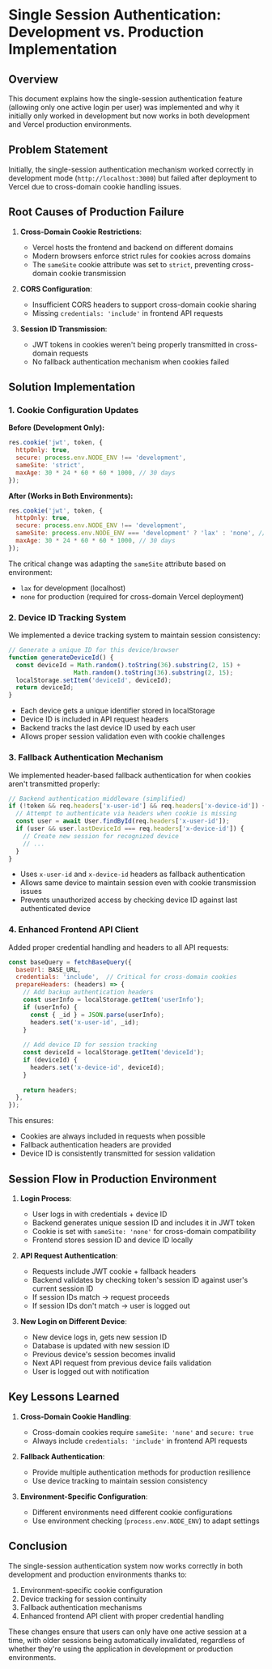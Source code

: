 # Single Session Authentication: Development vs. Production Implementation

## Overview

This document explains how the single-session authentication feature (allowing only one active login per user) was implemented and why it initially only worked in development but now works in both development and Vercel production environments.

## Problem Statement

Initially, the single-session authentication mechanism worked correctly in development mode (`http://localhost:3000`) but failed after deployment to Vercel due to cross-domain cookie handling issues.

## Root Causes of Production Failure

1. **Cross-Domain Cookie Restrictions**:
   - Vercel hosts the frontend and backend on different domains
   - Modern browsers enforce strict rules for cookies across domains
   - The `sameSite` cookie attribute was set to `strict`, preventing cross-domain cookie transmission

2. **CORS Configuration**:
   - Insufficient CORS headers to support cross-domain cookie sharing
   - Missing `credentials: 'include'` in frontend API requests

3. **Session ID Transmission**:
   - JWT tokens in cookies weren't being properly transmitted in cross-domain requests
   - No fallback authentication mechanism when cookies failed

## Solution Implementation

### 1. Cookie Configuration Updates

**Before (Development Only):**
```javascript
res.cookie('jwt', token, {
  httpOnly: true,
  secure: process.env.NODE_ENV !== 'development',
  sameSite: 'strict',
  maxAge: 30 * 24 * 60 * 60 * 1000, // 30 days
});
```

**After (Works in Both Environments):**
```javascript
res.cookie('jwt', token, {
  httpOnly: true,
  secure: process.env.NODE_ENV !== 'development',
  sameSite: process.env.NODE_ENV === 'development' ? 'lax' : 'none', // Key change
  maxAge: 30 * 24 * 60 * 60 * 1000, // 30 days
});
```

The critical change was adapting the `sameSite` attribute based on environment:
- `lax` for development (localhost)
- `none` for production (required for cross-domain Vercel deployment)

### 2. Device ID Tracking System

We implemented a device tracking system to maintain session consistency:

```javascript
// Generate a unique ID for this device/browser
function generateDeviceId() {
  const deviceId = Math.random().toString(36).substring(2, 15) + 
                  Math.random().toString(36).substring(2, 15);
  localStorage.setItem('deviceId', deviceId);
  return deviceId;
}
```

- Each device gets a unique identifier stored in localStorage
- Device ID is included in API request headers
- Backend tracks the last device ID used by each user
- Allows proper session validation even with cookie challenges

### 3. Fallback Authentication Mechanism

We implemented header-based fallback authentication for when cookies aren't transmitted properly:

```javascript
// Backend authentication middleware (simplified)
if (!token && req.headers['x-user-id'] && req.headers['x-device-id']) {
  // Attempt to authenticate via headers when cookie is missing
  const user = await User.findById(req.headers['x-user-id']);
  if (user && user.lastDeviceId === req.headers['x-device-id']) {
    // Create new session for recognized device
    // ...
  }
}
```

- Uses `x-user-id` and `x-device-id` headers as fallback authentication
- Allows same device to maintain session even with cookie transmission issues
- Prevents unauthorized access by checking device ID against last authenticated device

### 4. Enhanced Frontend API Client

Added proper credential handling and headers to all API requests:

```javascript
const baseQuery = fetchBaseQuery({
  baseUrl: BASE_URL,
  credentials: 'include',  // Critical for cross-domain cookies
  prepareHeaders: (headers) => {
    // Add backup authentication headers
    const userInfo = localStorage.getItem('userInfo');
    if (userInfo) {
      const { _id } = JSON.parse(userInfo);
      headers.set('x-user-id', _id);
    }
    
    // Add device ID for session tracking
    const deviceId = localStorage.getItem('deviceId');
    if (deviceId) {
      headers.set('x-device-id', deviceId);
    }
    
    return headers;
  },
});
```

This ensures:
- Cookies are always included in requests when possible
- Fallback authentication headers are provided
- Device ID is consistently transmitted for session validation

## Session Flow in Production Environment

1. **Login Process**:
   - User logs in with credentials + device ID
   - Backend generates unique session ID and includes it in JWT token
   - Cookie is set with `sameSite: 'none'` for cross-domain compatibility
   - Frontend stores session ID and device ID locally

2. **API Request Authentication**:
   - Requests include JWT cookie + fallback headers
   - Backend validates by checking token's session ID against user's current session ID
   - If session IDs match → request proceeds
   - If session IDs don't match → user is logged out

3. **New Login on Different Device**:
   - New device logs in, gets new session ID
   - Database is updated with new session ID
   - Previous device's session becomes invalid
   - Next API request from previous device fails validation
   - User is logged out with notification

## Key Lessons Learned

1. **Cross-Domain Cookie Handling**:
   - Cross-domain cookies require `sameSite: 'none'` and `secure: true`
   - Always include `credentials: 'include'` in frontend API requests

2. **Fallback Authentication**:
   - Provide multiple authentication methods for production resilience
   - Use device tracking to maintain session consistency

3. **Environment-Specific Configuration**:
   - Different environments need different cookie configurations
   - Use environment checking (`process.env.NODE_ENV`) to adapt settings

## Conclusion

The single-session authentication system now works correctly in both development and production environments thanks to:

1. Environment-specific cookie configuration
2. Device tracking for session continuity
3. Fallback authentication mechanisms
4. Enhanced frontend API client with proper credential handling

These changes ensure that users can only have one active session at a time, with older sessions being automatically invalidated, regardless of whether they're using the application in development or production environments.